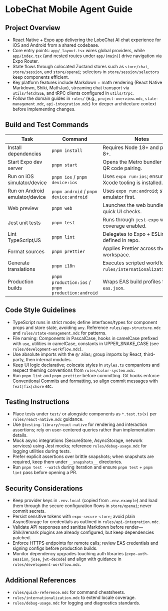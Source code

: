 # LobeChat Mobile Agent Guide

## Project Overview

- React Native + Expo app delivering the LobeChat AI chat experience for iOS and Android from a shared codebase.
- Core entry points: `app/_layout.tsx` wires global providers, while `app/index.tsx` (and nested routes under `app/(main)`) drive navigation via Expo Router.
- State flows through colocated Zustand stores such as `store/chat`, `store/session`, and `store/openai`; selectors in `store/session/selectors` keep components efficient.
- Key platform features include Markdown + math rendering (React Native Markdown, Shiki, MathJax), streaming chat transport via `utils/fetchSSE`, and tRPC clients configured in `utils/trpc`.
- Follow the domain guides in `rules/` (e.g., `project-overview.mdc`, `state-management.mdc`, `api-integration.mdc`) for deeper architecture context before implementing changes.

## Build and Test Commands

| Task | Command | Notes |
| --- | --- | --- |
| Install dependencies | `pnpm install` | Requires Node 18+ and pnpm 8+. |
| Start Expo dev server | `pnpm start` | Opens the Metro bundler with QR code pairing. |
| Run on iOS simulator/device | `pnpm ios` / `pnpm device:ios` | Uses `expo run:ios`; ensure Xcode tooling is installed. |
| Run on Android emulator/device | `pnpm android` / `pnpm device:android` | Uses `expo run:android`; start an emulator first. |
| Web preview | `pnpm web` | Launches the web bundle for quick UI checks. |
| Jest unit tests | `pnpm test` | Runs through `jest-expo` with coverage enabled. |
| Lint TypeScript/JS | `pnpm lint` | Delegates to Expo + ESLint rules defined in repo. |
| Format sources | `pnpm prettier` | Applies Prettier across the workspace. |
| Generate translations | `pnpm i18n` | Executes scripted workflow from `rules/internationalization.mdc`. |
| Production builds | `pnpm production:ios` / `pnpm production:android` | Wraps EAS build profiles from `eas.json`. |

## Code Style Guidelines

- TypeScript runs in strict mode; define interfaces/types for component props and store state, avoiding `any`. Reference `rules/app-structure.mdc` and `rules/state-management.mdc` for patterns.
- File naming: Components in PascalCase, hooks in camelCase prefixed with `use`, utilities in camelCase, constants in UPPER_SNAKE_CASE (see `rules/development-workflow.mdc`).
- Use absolute imports with the `@/` alias; group imports by React, third-party, then internal modules.
- Keep UI logic declarative; colocate styles in `styles.ts` companions and respect theming conventions from `rules/color-system.mdc`.
- Run `pnpm lint` and `pnpm prettier` before committing. Git hooks enforce Conventional Commits and formatting, so align commit messages with `feat|fix|chore` etc.

## Testing Instructions

- Place tests under `test/` or alongside components as `*.test.ts(x)` per `rules/react-native.mdc` guidance.
- Use `@testing-library/react-native` for rendering and interaction assertions; rely on user-centered queries rather than implementation details.
- Mock async integrations (SecureStore, AsyncStorage, network services) using Jest mocks; reference `rules/debug-usage.mdc` for logging utilities during tests.
- Prefer explicit assertions over brittle snapshots; when snapshots are required, keep them under `__snapshots__` directories.
- Run `pnpm test --watch` during iteration and ensure `pnpm test` + `pnpm lint` pass before opening a PR.

## Security Considerations

- Keep provider keys in `.env.local` (copied from `.env.example`) and load them through the secure configuration flows in `store/openai`; never commit secrets.
- Persist sensitive tokens with `expo-secure-store`; avoid plain AsyncStorage for credentials as outlined in `rules/api-integration.mdc`.
- Validate API responses and sanitize Markdown before render—Shiki/remark plugins are already configured, but keep dependencies patched.
- Enforce HTTPS endpoints for remote calls; review EAS credentials and signing configs before production builds.
- Monitor dependency upgrades touching auth libraries (`expo-auth-session`, `jose`, `jwt-decode`) and align with guidance in `rules/development-workflow.mdc`.

## Additional References

- `rules/quick-reference.mdc` for command cheatsheets.
- `rules/internationalization.mdc` to extend locale coverage.
- `rules/debug-usage.mdc` for logging and diagnostics standards.
